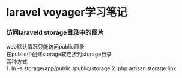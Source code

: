 # laravel  voyager学习笔记


### 访问laraveld storage目录中的图片
  web默认情况只能访问public目录  
  在public中创建storage软连接到storage目录  
  两种方式  
    1. ln -s storage/app/public /public/storage
    2. php artisan storage:link